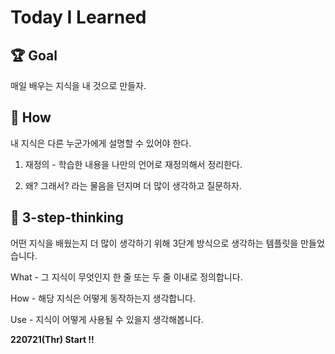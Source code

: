 # Today I Learned

## 🏆 Goal

매일 배우는 지식을 내 것으로 만들자.

## 💪 How

내 지식은 다른 누군가에게 설명할 수 있어야 한다.

1. 재정의 - 학습한 내용을 나만의 언어로 재정의해서 정리한다.

2. 왜? 그래서? 라는 물음을 던지며 더 많이 생각하고 질문하자.

## 🤔 3-step-thinking

어떤 지식을 배웠는지 더 많이 생각하기 위해 3단계 방식으로 생각하는 템플릿을 만들었습니다.

What - 그 지식이 무엇인지 한 줄 또는 두 줄 이내로 정의합니다.

How - 해당 지식은 어떻게 동작하는지 생각합니다.

Use - 지식이 어떻게 사용될 수 있을지 생각해봅니다.

**220721(Thr) Start !!**
